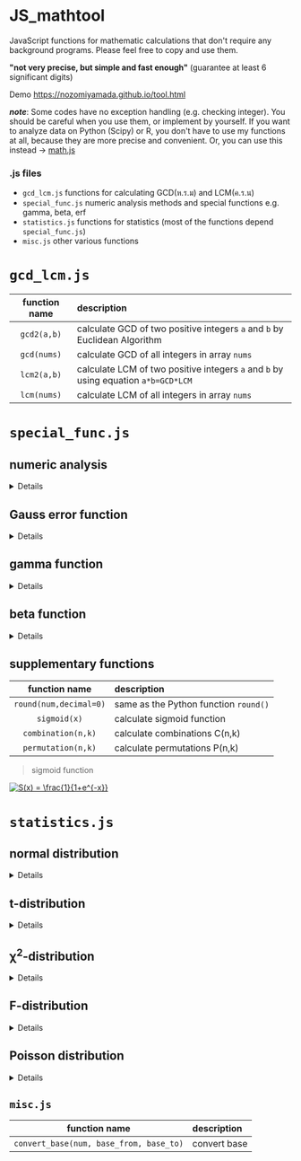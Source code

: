 # JS_mathtool

JavaScript functions for mathematic calculations that don't require any background programs. Please feel free to copy and use them. 

**"not very precise, but simple and fast enough"** (guarantee at least 6 significant digits)


Demo https://nozomiyamada.github.io/tool.html

___note___: Some codes have no exception handling (e.g. checking integer). You should be careful when you use them, or implement by yourself. If you want to analyze data on Python (Scipy) or R, you don't have to use my functions at all, because they are more precise and convenient. Or, you can use this instead -> [math.js](https://mathjs.org/)

### .js files

- `gcd_lcm.js` functions for calculating GCD(ห.ร.ม) and LCM(ค.ร.น)
- `special_func.js` numeric analysis methods and special functions e.g. gamma, beta, erf
- `statistics.js` functions for statistics (most of the functions depend `special_func.js`)
- `misc.js` other various functions



# `gcd_lcm.js`

|function name|description|
|:-:|:--|
|`gcd2(a,b)`|calculate GCD of two positive integers `a` and `b` by Euclidean Algorithm|
|`gcd(nums)`|calculate GCD of all integers in array `nums`|
|`lcm2(a,b)`|calculate LCM of two positive integers `a` and `b` by using equation `a*b=GCD*LCM`|
|`lcm(nums)`|calculate LCM of all integers in array `nums`|



# `special_func.js`

## numeric analysis

<details>

|function name|description|
|:-:|:--|
|`gauss_legendre(func,a,b,split=1000,n=5)`|calculate ∫[a->b]f(x)dx by [Gauss-Legendre quadrature](https://en.wikipedia.org/wiki/Gaussian_quadrature) of n-th Legendre polynomial. `func` must be an explicit function that takes only one argument like f(x). `split` determines the number of intervals in the range of integration|
|`newton(func,func_prime,y,x0,iter=15)`|solve the equation y = f(x) by using [Newton's method](https://en.wikipedia.org/wiki/Newton%27s_method). `func` and `func_prime` (derivative of `func`) must be explicit functions that take only one argument like f(x), f'(x). `x0` is an initial guess for x. You can set iteration times `iter`.|
|`brent(func,y,a0,b0,iter=100,epsiron=1e-15)`|solve the equation y = f(x) by using [Brent's method](https://en.wikipedia.org/wiki/Brent%27s_method). `func` must be an explicit function that takes only one argument like f(x). `a0` and `b0` are initial guess for x. These two numbers must have opposite sign, otherwise the function will return `NaN`. You can set maximum iteration times `iter` and minimum width of step `epsiron` in each iteration.|

~~~javascript
>>> fx = function(x){return x**2};
>>> gauss_legendre(fx, a=0, b=3);
3

>>> f = function(x){return x**2+1};
>>> fprime = function(x){return 2*x};
>>> newton(f, fprime, y=10, x0=1);
3

>>> f = function(x){return x**3};
>>> brent(f, y=8, a0=-1, b0=6);
2
~~~

Both `newton` and `brent` will abort the process when error is below **1e-12** and output the total iteration times on the console.

> Gauss-Legendre quadrature

<a href="https://www.codecogs.com/eqnedit.php?latex=\begin{align*}&space;\int_a^bf(x)dx&space;&=&space;\frac{b-a}{2}\int_{-1}^1f\left(\frac{b-a}{2}t&plus;\frac{a&plus;b}{2}\right)dt\\&space;&\sim&space;\frac{b-a}{2}\sum_{i=1}^{n}\left(\frac{b-a}{2}t_i&plus;\frac{a&plus;b}{2}\right)\\&space;&\text{where&space;$t_i$&space;is&space;the&space;i-th&space;zero&space;point&space;of&space;Legendre&space;polynomial}&space;\end{align*}" target="_blank"><img src="https://latex.codecogs.com/gif.latex?\begin{align*}&space;\int_a^bf(x)dx&space;&=&space;\frac{b-a}{2}\int_{-1}^1f\left(\frac{b-a}{2}t&plus;\frac{a&plus;b}{2}\right)dt\\&space;&\sim&space;\frac{b-a}{2}\sum_{i=1}^{n}\left(\frac{b-a}{2}t_i&plus;\frac{a&plus;b}{2}\right)\\&space;&\text{where&space;$t_i$&space;is&space;the&space;i-th&space;zero&space;point&space;of&space;Legendre&space;polynomial}&space;\end{align*}" title="\begin{align*} \int_a^bf(x)dx &= \frac{b-a}{2}\int_{-1}^1f\left(\frac{b-a}{2}t+\frac{a+b}{2}\right)dt\\ &\sim \frac{b-a}{2}\sum_{i=1}^{n}\left(\frac{b-a}{2}t_i+\frac{a+b}{2}\right)\\ &\text{where $t_i$ is the i-th zero point of Legendre polynomial} \end{align*}" /></a>

> Newton's Method

<a href="https://www.codecogs.com/eqnedit.php?latex=x_{n&plus;1}&space;=&space;x_n&space;&plus;&space;\frac{y-f(x_n)}{f'(x_n)}" target="_blank"><img src="https://latex.codecogs.com/gif.latex?x_{n&plus;1}&space;=&space;x_n&space;&plus;&space;\frac{y-f(x_n)}{f'(x_n)}" title="x_{n+1} = x_n + \frac{y-f(x_n)}{f'(x_n)}" /></a>

</details>


## Gauss error function

<details>

|function name|description|
|:-:|:--|
|`erf(z,split=1e3,n=5)`|calculate Gauss error function y = erf(z) by Gauss-Legendre quadrature of n-th Legendre polynomial|
|`erfc(z,split=1e3,n=5)`|calculate complementary error function y = erfc(z) = 1 - erf(z) by Gauss-Legendre quadrature of n-th Legendre polynomial|
|`inv_erf(y,iter=30)`|calculate inverse error function z = ierf(y) by Newton's Method (initial x<sub>0</sub>  is selected automatically)|
|`erf2(z, N=100)`|calculate Gauss error function y = erf(z) by Taylor expansion up to `N`-th order|
|`inv_erf2(y, N=300)`|calculate inverse error function z = ierf(y) by Taylor expansion up to `N`-th order|

> Gauss error function

<a href="https://www.codecogs.com/eqnedit.php?latex=\begin{align*}&space;{\rm&space;erf}(z)&space;&=&space;\frac{2}{\sqrt{\pi}}\int_{0}^{z}e^{-t^2}dt&space;\\&space;&=&space;\frac{2}{\sqrt{\pi}}\sum_{n=0}^{\infty}\frac{z}{2n&plus;1}\prod_{k=1}^{n}\frac{-z^2}{k}&space;\end{align*}" target="_blank"><img src="https://latex.codecogs.com/gif.latex?\begin{align*}&space;{\rm&space;erf}(z)&space;&=&space;\frac{2}{\sqrt{\pi}}\int_{0}^{z}e^{-t^2}dt&space;\\&space;&=&space;\frac{2}{\sqrt{\pi}}\sum_{n=0}^{\infty}\frac{z}{2n&plus;1}\prod_{k=1}^{n}\frac{-z^2}{k}&space;\end{align*}" title="\begin{align*} {\rm erf}(z) &= \frac{2}{\sqrt{\pi}}\int_{0}^{z}e^{-t^2}dt \\ &= \frac{2}{\sqrt{\pi}}\sum_{n=0}^{\infty}\frac{z}{2n+1}\prod_{k=1}^{n}\frac{-z^2}{k} \end{align*}" /></a>

> inverse error function

<a href="https://www.codecogs.com/eqnedit.php?latex=\begin{align*}&space;{\rm&space;erf}^{-1}(y)&space;&=&space;\sum_{n=0}^{N}\frac{C_k}{2k&plus;1}(\frac{\sqrt{\pi}}{2}y)^{2k&plus;1}&space;\\&space;&\text{where}~C_k&space;=&space;\sum_{m=0}^{k-1}\frac{C_mC_{k-1-m}}{(m&plus;1)(2m&plus;1)}&space;\end{align*}" target="_blank"><img src="https://latex.codecogs.com/gif.latex?\begin{align*}&space;{\rm&space;erf}^{-1}(y)&space;&=&space;\sum_{n=0}^{N}\frac{C_k}{2k&plus;1}(\frac{\sqrt{\pi}}{2}y)^{2k&plus;1}&space;\\&space;&\text{where}~C_k&space;=&space;\sum_{m=0}^{k-1}\frac{C_mC_{k-1-m}}{(m&plus;1)(2m&plus;1)}&space;\end{align*}" title="\begin{align*} {\rm erf}^{-1}(y) &= \sum_{n=0}^{N}\frac{C_k}{2k+1}(\frac{\sqrt{\pi}}{2}y)^{2k+1} \\ &\text{where}~C_k = \sum_{m=0}^{k-1}\frac{C_mC_{k-1-m}}{(m+1)(2m+1)} \end{align*}" /></a>

</details>


## gamma function

<details>

|function name|description|
|:-:|:--|
|`fact(n)`|calculate factorial n! , `n` must be an integer|
|`Euler_const`|Euler's constant γ = 0.5772156649015328606|
|`gamma(s,split=1e3,n=5)`|calculate Γ(s) = (s-1)! by Gauss-Legendre quadrature of n-th Legendre polynomial|
|`incomplete_gamma(s,x,split=1e3,n=5)`|calculate lower incomplete gamma function γ(s,x) by Gauss-Legendre quadrature of n-th Legendre polynomial|
|`inv_gamma(y,iter=30)`|calculate inverse gamma s = Γ<sup>-1</sup>(y) by Newton's Method (initial s<sub>0</sub> is selected automatically)|
|`inv_incomplete_gamma(s,y,x0=1,iter=30)`|calculate inverse complete gamma x = γ<sup>-1</sup>(s,y) by Newton's Method (default initial x<sub>0</sub>  = s)|
|`gamma2(s,N=1e6)`|calculate Γ(s) = (s-1)! by Weierstrass's definition up to N-th order (slower and less precise than `gamma` if `N` is not enough)|

> gamma function

<a href="https://www.codecogs.com/eqnedit.php?latex=\Gamma(s)&space;=&space;(s-1)!&space;=&space;\int_0^{\infty}&space;t^{s-1}e^{-t}dt" target="_blank"><img src="https://latex.codecogs.com/gif.latex?\Gamma(s)&space;=&space;(s-1)!&space;=&space;\int_0^{\infty}&space;t^{s-1}e^{-t}dt" title="\Gamma(s) = (s-1)! = \int_0^{\infty} t^{s-1}e^{-t}dt" /></a>

> lower imcomplete gamma function

<a href="https://www.codecogs.com/eqnedit.php?latex=\gamma(s,x)&space;=&space;\int_0^x&space;t^{s-1}e^{-t}dt" target="_blank"><img src="https://latex.codecogs.com/gif.latex?\gamma(s,x)&space;=&space;\int_0^x&space;t^{s-1}e^{-t}dt" title="\gamma(s,x) = \int_0^x t^{s-1}e^{-t}dt" /></a>

> Weierstrass's definition

<a href="https://www.codecogs.com/eqnedit.php?latex=\dpi{120}&space;\begin{align*}&space;\frac{1}{\Gamma(s)}&space;&=&space;se^{\gamma&space;s}\prod_{m=1}^{\infty}(1&plus;\frac{s}{m})e^{-s/m}&space;\\&space;-\log\Gamma(s)&space;&\sim&space;\log&space;s&plus;\gamma&space;s&space;&plus;&space;\sum_{m=1}^{N}\left(\log(1&plus;\frac{s}{m})-\frac{s}{m}\right)&space;\end{align*}" target="_blank"><img src="https://latex.codecogs.com/gif.latex?\dpi{120}&space;\begin{align*}&space;\frac{1}{\Gamma(s)}&space;&=&space;se^{\gamma&space;s}\prod_{m=1}^{\infty}(1&plus;\frac{s}{m})e^{-s/m}&space;\\&space;-\log\Gamma(s)&space;&\sim&space;\log&space;s&plus;\gamma&space;s&space;&plus;&space;\sum_{m=1}^{N}\left(\log(1&plus;\frac{s}{m})-\frac{s}{m}\right)&space;\end{align*}" title="\begin{align*} \frac{1}{\Gamma(s)} &= se^{\gamma s}\prod_{m=1}^{\infty}(1+\frac{s}{m})e^{-s/m} \\ -\log\Gamma(s) &\sim \log s+\gamma s + \sum_{m=1}^{N}\left(\log(1+\frac{s}{m})-\frac{s}{m}\right) \end{align*}" /></a>

</details>


## beta function

<details>

|function name|description|
|:-:|:--|
|`beta(a,b,split=1e3,n=5)`|calculate beta function B(a,b) by Gauss-Legendre quadrature of n-th Legendre polynomial|
|`incomplete_beta(a,b,x,split=1e3,n=5)`|calculate incomplete beta function B(x;a,b) by Gauss-Legendre quadrature of n-th Legendre polynomial|
|`regularized_beta(a,b,x,split=1e3,n=5)`|calculate regularized incomplete beta function y = I<sub>x</sub>(a,b) = B(x;a,b)/B(a,b) by Gauss-Legendre quadrature of n-th Legendre polynomial|
|`inv_regularized_beta(a,b,y,iter=30)`|calculate inverse regularized incomplete x = I<sup>-1</sup>(y;a,b) by Newton's Method (initial x<sub>0</sub>  is selected automatically)|

> beta function

<a href="https://www.codecogs.com/eqnedit.php?latex=B(a,b)&space;=&space;\int_0^1&space;t^{a-1}(1-t)^{b-1}dt" target="_blank"><img src="https://latex.codecogs.com/gif.latex?B(a,b)&space;=&space;\int_0^1&space;t^{a-1}(1-t)^{b-1}dt" title="B(a,b) = \int_0^1 t^{a-1}(1-t)^{b-1}dt" /></a>

> incomplete beta function

<a href="https://www.codecogs.com/eqnedit.php?latex=B(x;a,b)&space;=&space;\int_0^x&space;t^{a-1}(1-t)^{b-1}dt" target="_blank"><img src="https://latex.codecogs.com/gif.latex?B(x;a,b)&space;=&space;\int_0^x&space;t^{a-1}(1-t)^{b-1}dt" title="B(x;a,b) = \int_0^x t^{a-1}(1-t)^{b-1}dt" /></a>

> regularized incomplete beta function

<a href="https://www.codecogs.com/eqnedit.php?latex=I_x(a,b)&space;=&space;\frac{B(x;a,b)}{B(a,b)}" target="_blank"><img src="https://latex.codecogs.com/gif.latex?I_x(a,b)&space;=&space;\frac{B(x;a,b)}{B(a,b)}" title="I_x(a,b) = \frac{B(x;a,b)}{B(a,b)}" /></a>

</details>


## supplementary functions

|function name|description|
|:-:|:--|
|`round(num,decimal=0)`|same as the Python function `round()`|
|`sigmoid(x)`|calculate sigmoid function|
|`combination(n,k)`|calculate combinations C(n,k)|
|`permutation(n,k)`|calculate permutations P(n,k)|

> sigmoid function

<a href="https://www.codecogs.com/eqnedit.php?latex=S(x)&space;=&space;\frac{1}{1&plus;e^{-x}}" target="_blank"><img src="https://latex.codecogs.com/gif.latex?S(x)&space;=&space;\frac{1}{1&plus;e^{-x}}" title="S(x) = \frac{1}{1+e^{-x}}" /></a>



# `statistics.js`

## normal distribution

<details>

![z_to_p](https://user-images.githubusercontent.com/44984892/85935209-7dd9c980-b918-11ea-9763-b93469034964.png)

|function name|description|
|:-:|:--|
|`z_to_p(z, taylor=false)`|calculate one-tailed p(z≤x) from `z` score by `erf(z)` (when `taylor==false`) or `erf2(z)` (when `taylor==true`), where z must be in the range [0,∞)|
|`p_to_z(p, taylor=false)`|calculate z-score from one-tailed `p`(z≤x) by `inv_erf(z)` (when `taylor==false`) or `inv_erf2(z)` (when `taylor==true`), where p must be in the range [0,0.5]|

<a href="https://www.codecogs.com/eqnedit.php?latex=\begin{align*}&space;p(z&space;\leq&space;x)&space;&=&space;\frac{1}{2}&space;-&space;\frac{1}{\sqrt{2\pi}}\int_{0}^{z}\exp(-x^2/2)dx&space;\\&space;&=&space;\frac{1}{2}-\frac{1}{2}~{\rm&space;erf}(z/\sqrt{2})&space;\\&space;&=&space;\frac{1}{2}-\frac{1}{\sqrt{\pi}}\sum_{n=0}^{\infty}\frac{z/\sqrt{2}}{2n&plus;1}\prod_{k=1}^{n}\frac{-(z/\sqrt{2})^2}{k}&space;\end{align*}" target="_blank"><img src="https://latex.codecogs.com/gif.latex?\begin{align*}&space;p(z&space;\leq&space;x)&space;&=&space;\frac{1}{2}&space;-&space;\frac{1}{\sqrt{2\pi}}\int_{0}^{z}\exp(-x^2/2)dx&space;\\&space;&=&space;\frac{1}{2}-\frac{1}{2}~{\rm&space;erf}(z/\sqrt{2})&space;\\&space;&=&space;\frac{1}{2}-\frac{1}{\sqrt{\pi}}\sum_{n=0}^{\infty}\frac{z/\sqrt{2}}{2n&plus;1}\prod_{k=1}^{n}\frac{-(z/\sqrt{2})^2}{k}&space;\end{align*}" title="\begin{align*} p(z \leq x) &= \frac{1}{2} - \frac{1}{\sqrt{2\pi}}\int_{0}^{z}\exp(-x^2/2)dx \\ &= \frac{1}{2}-\frac{1}{2}~{\rm erf}(z/\sqrt{2}) \\ &= \frac{1}{2}-\frac{1}{\sqrt{\pi}}\sum_{n=0}^{\infty}\frac{z/\sqrt{2}}{2n+1}\prod_{k=1}^{n}\frac{-(z/\sqrt{2})^2}{k} \end{align*}" /></a>

<a href="https://www.codecogs.com/eqnedit.php?latex=z(p)&space;=&space;\sqrt{2}~{\rm&space;erf}^{-1}(1-2p)" target="_blank"><img src="https://latex.codecogs.com/gif.latex?z(p)&space;=&space;\sqrt{2}~{\rm&space;erf}^{-1}(1-2p)" title="z(p) = \sqrt{2}~{\rm erf}^{-1}(1-2p)" /></a>

</details>


## t-distribution

<details>

![t_to_p](https://user-images.githubusercontent.com/44984892/86042285-20a55b80-ba71-11ea-9565-dd276dfb9add.png)

|function name|description|
|:-:|:--|
|`t_to_p(t, df)`|calculate one-tailed p-value from given `t` score and `df` by `regularized_beta`|
|`p_to_t(p, df)`|calculate t-score from one-tailed `p` value and `df` by `inv_regularized_beta`|

<a href="https://www.codecogs.com/eqnedit.php?latex=\begin{align*}&space;p(t,df)&space;&=&space;\int_t^{\infty}\frac{\Gamma((df&plus;1)/2)}{\sqrt{df\cdot\pi}~\Gamma(df/2)}\left(1&plus;\frac{s^2}{df}\right)^{-\frac{df&plus;1}{2}}ds\\&space;&=&space;1-\frac{B(x;df/2,df/2)}{B(df/2,df/2)}&space;\\&space;&\text{where}~x&space;=\frac{t&plus;\sqrt{t^2&plus;df}}{2\sqrt{t^2&plus;df}},~t=\sqrt{\frac{(2x-1)^2df}{4x(1-x)}}&space;\end{align*}" target="_blank"><img src="https://latex.codecogs.com/gif.latex?\begin{align*}&space;p(t,df)&space;&=&space;\int_t^{\infty}\frac{\Gamma((df&plus;1)/2)}{\sqrt{df\cdot\pi}~\Gamma(df/2)}\left(1&plus;\frac{s^2}{df}\right)^{-\frac{df&plus;1}{2}}ds\\&space;&=&space;1-\frac{B(x;df/2,df/2)}{B(df/2,df/2)}&space;\\&space;&\text{where}~x&space;=\frac{t&plus;\sqrt{t^2&plus;df}}{2\sqrt{t^2&plus;df}},~t=\sqrt{\frac{(2x-1)^2df}{4x(1-x)}}&space;\end{align*}" title="\begin{align*} p(t,df) &= \int_t^{\infty}\frac{\Gamma((df+1)/2)}{\sqrt{df\cdot\pi}~\Gamma(df/2)}\left(1+\frac{s^2}{df}\right)^{-\frac{df+1}{2}}ds\\ &= 1-\frac{B(x;df/2,df/2)}{B(df/2,df/2)} \\ &\text{where}~x =\frac{t+\sqrt{t^2+df}}{2\sqrt{t^2+df}},~t=\sqrt{\frac{(2x-1)^2df}{4x(1-x)}} \end{align*}" /></a>

</details>


## χ<sup>2</sup>-distribution 

<details>

![chi2_to_p](https://user-images.githubusercontent.com/44984892/86042339-36b31c00-ba71-11ea-9970-de2dc4494166.png)

|function name|description|
|:-:|:--|
|`chi_to_p(chi, df)`|calculate one-tailed p-value from given χ<sup>2</sup> score `chi` and `df` by `gamma`|
|`p_to_chi(p, df)`|calculate χ<sup>2</sup> score from one-tailed `p` value and `df` by `incomplete_gamma` and `gamma`|

<a href="https://www.codecogs.com/eqnedit.php?latex=\begin{align*}&space;p(x,df)&space;&=&space;\int_x^{\infty}\frac{1}{2^{k/2}~\Gamma(k/2)}t^{\frac{k}{2}-1}e^{-\frac{k}{2}}dt\\&space;&=&space;1-\frac{\gamma(k/2,x/2)}{\Gamma(k/2)}&space;\end{align*}" target="_blank"><img src="https://latex.codecogs.com/gif.latex?\begin{align*}&space;p(x,df)&space;&=&space;\int_x^{\infty}\frac{1}{2^{k/2}~\Gamma(k/2)}t^{\frac{k}{2}-1}e^{-\frac{k}{2}}dt\\&space;&=&space;1-\frac{\gamma(k/2,x/2)}{\Gamma(k/2)}&space;\end{align*}" title="\begin{align*} p(x,df) &= \int_x^{\infty}\frac{1}{2^{k/2}~\Gamma(k/2)}t^{\frac{k}{2}-1}e^{-\frac{k}{2}}dt\\ &= 1-\frac{\gamma(k/2,x/2)}{\Gamma(k/2)} \end{align*}" /></a>

</details>


## F-distribution

<details>

![f_to_p](https://user-images.githubusercontent.com/44984892/86042311-27cc6980-ba71-11ea-91ba-62a609cfdab7.png)

|function name|description|
|:-:|:--|
|`f_to_p(F, df1, df2)`|calculate one-tailed p-value from given `F` value and `df1` `df2` by `regularized_beta`|
|`p_to_f(p, df1, df2)`|calculate F-value from one-tailed `p` value and `df1` `df2` by `inv_regularized_beta`|

<a href="https://www.codecogs.com/eqnedit.php?latex=\begin{align*}&space;p(f,df_1,df_2)&space;&=&space;1-\frac{B(x;df_1/2,df_2/2)}{B(df_1/2,df_2/2)}&space;\\&space;&\text{where}~x&space;=\frac{df_1f}{df_1f&plus;df_2}&space;\end{align*}" target="_blank"><img src="https://latex.codecogs.com/gif.latex?\begin{align*}&space;p(f,df_1,df_2)&space;&=&space;1-\frac{B(x;df_1/2,df_2/2)}{B(df_1/2,df_2/2)}&space;\\&space;&\text{where}~x&space;=\frac{df_1f}{df_1f&plus;df_2}&space;\end{align*}" title="\begin{align*} p(f,df_1,df_2) &= 1-\frac{B(x;df_1/2,df_2/2)}{B(df_1/2,df_2/2)} \\ &\text{where}~x =\frac{df_1f}{df_1f+df_2} \end{align*}" /></a>

</details>


## Poisson distribution

<details>

![poisson](https://user-images.githubusercontent.com/44984892/86042353-3ca8fd00-ba71-11ea-8fee-43599b84ec6f.png)

|function name|description|
|:-:|:--|
|`poisson(lambda, k)`|calculate Poisson Pr(X=`k`) directly from probability mass function (if `k` in not an integer, use gamma function Γ(k+1) instead of factorial k!)|
|`poisson_cum(lambda, k)`|calculate cumulative Poisson Pr(X≥`k`)|
|`poisson_to_p(lambda, k, split=100)`|calculate p(X≥`k`) by assuming the distribution is continuous (it may take a little time to finishing calculate)|

<a href="https://www.codecogs.com/eqnedit.php?latex=\begin{align*}&space;Pr(X=k)&space;&=&space;\frac{\lambda^ke^{-\lambda}}{k!}&space;\\&space;Pr(X\geq&space;k)&space;&=&space;\sum_{n=k}^{\infty}\frac{\lambda^ne^{-\lambda}}{n!}&space;\\&space;p(X\geq&space;k)&space;&=&space;\int_{k}^{\infty}\frac{\lambda^te^{-\lambda}}{\Gamma(t&plus;1)}dt&space;\end{align*}" target="_blank"><img src="https://latex.codecogs.com/gif.latex?\begin{align*}&space;Pr(X=k)&space;&=&space;\frac{\lambda^ke^{-\lambda}}{k!}&space;\\&space;Pr(X\geq&space;k)&space;&=&space;\sum_{n=k}^{\infty}\frac{\lambda^ne^{-\lambda}}{n!}&space;\\&space;p(X\geq&space;k)&space;&=&space;\int_{k}^{\infty}\frac{\lambda^te^{-\lambda}}{\Gamma(t&plus;1)}dt&space;\end{align*}" title="\begin{align*} Pr(X=k) &= \frac{\lambda^ke^{-\lambda}}{k!} \\ Pr(X\geq k) &= \sum_{n=k}^{\infty}\frac{\lambda^ne^{-\lambda}}{n!} \\ p(X\geq k) &= \int_{k}^{\infty}\frac{\lambda^te^{-\lambda}}{\Gamma(t+1)}dt \end{align*}" /></a>

</details>


## `misc.js`

|function name|description|
|:-:|:--|
|`convert_base(num, base_from, base_to)`|convert base|


